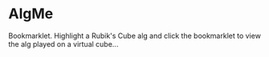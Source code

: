 # AlgMe
Bookmarklet. Highlight a Rubik's Cube alg and click the bookmarklet to view the alg played on a virtual cube...
